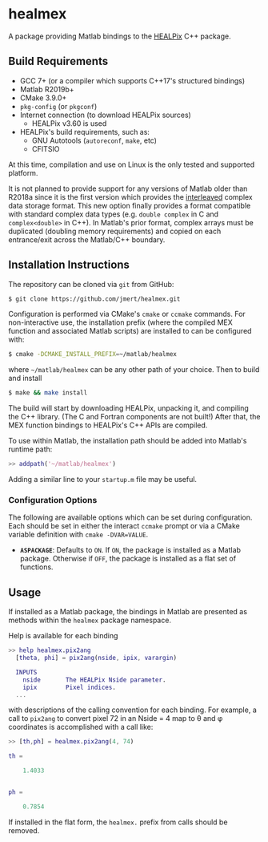# healmex

A package providing Matlab bindings to the [HEALPix][healpix] C++ package.

## Build Requirements

- GCC 7+ (or a compiler which supports C++17's structured bindings)
- Matlab R2019b+
- CMake 3.9.0+
- `pkg-config` (or `pkgconf`)
- Internet connection (to download HEALPix sources)
  - HEALPix v3.60 is used
- HEALPix's build requirements, such as:
  - GNU Autotools (`autoreconf`, `make`, etc)
  - CFITSIO

At this time, compilation and use on Linux is the only tested and supported
platform.

It is not planned to provide support for any versions of Matlab older than
R2018a since it is the first version which provides the [interleaved][]
complex data storage format. This new option finally provides a format
compatible with standard complex data types (e.g. `double complex` in C and
`complex<double>` in C++). In Matlab's prior format, complex arrays must be
duplicated (doubling memory requirements) and copied on each entrance/exit
across the Matlab/C++ boundary.

## Installation Instructions

The repository can be cloned via `git` from GitHub:
```bash
$ git clone https://github.com/jmert/healmex.git
```
Configuration is performed via CMake's `cmake` or `ccmake` commands. For
non-interactive use, the installation prefix (where the compiled MEX function
and associated Matlab scripts) are installed to can be configured with:
```bash
$ cmake -DCMAKE_INSTALL_PREFIX=~/matlab/healmex
```
where `~/matlab/healmex` can be any other path of your choice. Then to build
and install
```bash
$ make && make install
```
The build will start by downloading HEALPix, unpacking it, and compiling the
C++ library. (The C and Fortran components are not built!) After that, the MEX
function bindings to HEALPix's C++ APIs are compiled.

To use within Matlab, the installation path should be added into Matlab's
runtime path:
```matlab
>> addpath('~/matlab/healmex')
```
Adding a similar line to your `startup.m` file may be useful.

### Configuration Options

The following are available options which can be set during configuration.
Each should be set in either the interact `ccmake` prompt or via a CMake
variable definition with `cmake -DVAR=VALUE`.

* **`ASPACKAGE`**: Defaults to `ON`. If `ON`, the package is installed as a
  Matlab package. Otherwise if `OFF`, the package is installed as a flat
  set of functions.

## Usage

If installed as a Matlab package, the bindings in Matlab are presented as
methods within the `healmex` package namespace.

Help is available for each binding
```matlab
>> help healmex.pix2ang
  [theta, phi] = pix2ang(nside, ipix, varargin)

  INPUTS
    nside       The HEALPix Nside parameter.
    ipix        Pixel indices.
  ...
```
with descriptions of the calling convention for each binding. For example,
a call to `pix2ang` to convert pixel 72 in an Nside = 4 map to θ and φ
coordinates is accomplished with a call like:
```matlab
>> [th,ph] = healmex.pix2ang(4, 74)

th =

    1.4033


ph =

    0.7854

```
If installed in the flat form, the `healmex.` prefix from calls should
be removed.

[healpix]: https://healpix.sourceforge.io/index.php
[interleaved]: https://www.mathworks.com/help/matlab/matlab_external/matlab-support-for-interleaved-complex.html

